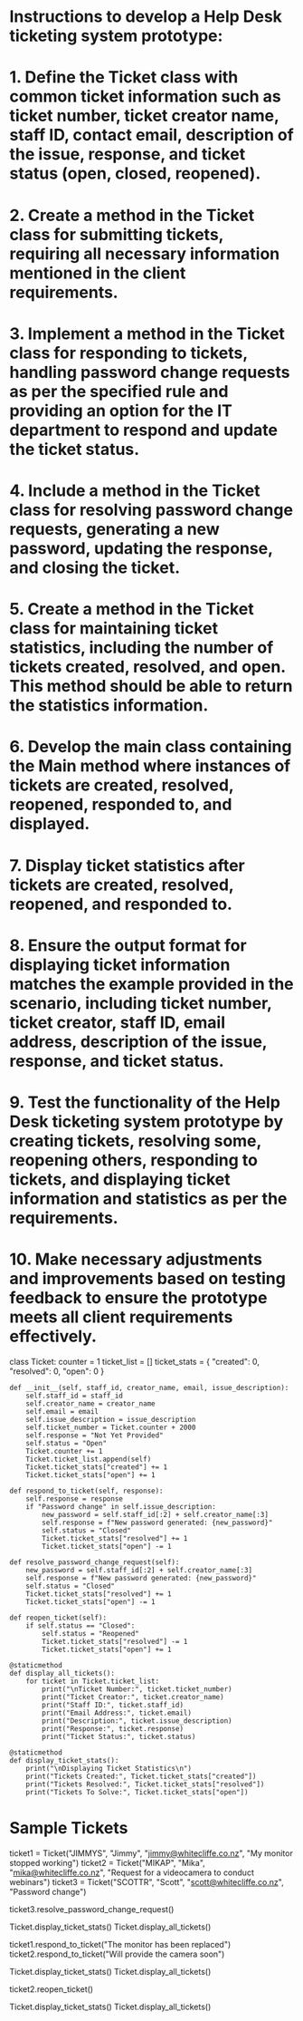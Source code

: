 # **Instructions to develop a Help Desk ticketing system prototype:**

# 1. Define the Ticket class with common ticket information such as ticket number, ticket creator name, staff ID, contact email, description of the issue, response, and ticket status (open, closed, reopened).
# 2. Create a method in the Ticket class for submitting tickets, requiring all necessary information mentioned in the client requirements.
# 3. Implement a method in the Ticket class for responding to tickets, handling password change requests as per the specified rule and providing an option for the IT department to respond and update the ticket status.
# 4. Include a method in the Ticket class for resolving password change requests, generating a new password, updating the response, and closing the ticket.
# 5. Create a method in the Ticket class for maintaining ticket statistics, including the number of tickets created, resolved, and open. This method should be able to return the statistics information.
# 6. Develop the main class containing the Main method where instances of tickets are created, resolved, reopened, responded to, and displayed.
# 7. Display ticket statistics after tickets are created, resolved, reopened, and responded to.
# 8. Ensure the output format for displaying ticket information matches the example provided in the scenario, including ticket number, ticket creator, staff ID, email address, description of the issue, response, and ticket status.
# 9. Test the functionality of the Help Desk ticketing system prototype by creating tickets, resolving some, reopening others, responding to tickets, and displaying ticket information and statistics as per the requirements.
# 10. Make necessary adjustments and improvements based on testing feedback to ensure the prototype meets all client requirements effectively.

class Ticket:
    counter = 1
    ticket_list = []
    ticket_stats = {
        "created": 0,
        "resolved": 0,
        "open": 0
    }

    def __init__(self, staff_id, creator_name, email, issue_description):
        self.staff_id = staff_id
        self.creator_name = creator_name
        self.email = email
        self.issue_description = issue_description
        self.ticket_number = Ticket.counter + 2000
        self.response = "Not Yet Provided"
        self.status = "Open"
        Ticket.counter += 1
        Ticket.ticket_list.append(self)
        Ticket.ticket_stats["created"] += 1
        Ticket.ticket_stats["open"] += 1

    def respond_to_ticket(self, response):
        self.response = response
        if "Password change" in self.issue_description:
            new_password = self.staff_id[:2] + self.creator_name[:3]
            self.response = f"New password generated: {new_password}"
            self.status = "Closed"
            Ticket.ticket_stats["resolved"] += 1
            Ticket.ticket_stats["open"] -= 1

    def resolve_password_change_request(self):
        new_password = self.staff_id[:2] + self.creator_name[:3]
        self.response = f"New password generated: {new_password}"
        self.status = "Closed"
        Ticket.ticket_stats["resolved"] += 1
        Ticket.ticket_stats["open"] -= 1

    def reopen_ticket(self):
        if self.status == "Closed":
            self.status = "Reopened"
            Ticket.ticket_stats["resolved"] -= 1
            Ticket.ticket_stats["open"] += 1

    @staticmethod
    def display_all_tickets():
        for ticket in Ticket.ticket_list:
            print("\nTicket Number:", ticket.ticket_number)
            print("Ticket Creator:", ticket.creator_name)
            print("Staff ID:", ticket.staff_id)
            print("Email Address:", ticket.email)
            print("Description:", ticket.issue_description)
            print("Response:", ticket.response)
            print("Ticket Status:", ticket.status)

    @staticmethod
    def display_ticket_stats():
        print("\nDisplaying Ticket Statistics\n")
        print("Tickets Created:", Ticket.ticket_stats["created"])
        print("Tickets Resolved:", Ticket.ticket_stats["resolved"])
        print("Tickets To Solve:", Ticket.ticket_stats["open"])


# Sample Tickets
ticket1 = Ticket("JIMMYS", "Jimmy", "jimmy@whitecliffe.co.nz", "My monitor stopped working")
ticket2 = Ticket("MIKAP", "Mika", "mika@whitecliffe.co.nz", "Request for a videocamera to conduct webinars")
ticket3 = Ticket("SCOTTR", "Scott", "scott@whitecliffe.co.nz", "Password change")

ticket3.resolve_password_change_request()

Ticket.display_ticket_stats()
Ticket.display_all_tickets()

ticket1.respond_to_ticket("The monitor has been replaced")
ticket2.respond_to_ticket("Will provide the camera soon")

Ticket.display_ticket_stats()
Ticket.display_all_tickets()

ticket2.reopen_ticket()

Ticket.display_ticket_stats()
Ticket.display_all_tickets()
